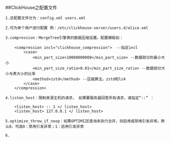 ##ClickHouse之配置文件

    1.总配置文件分为：config.xml users.xml
    
    2.可为单个用户进行配置 例：/etc/clickhouse-server/users.d/alice.xml
    
    3.compression：MergeTree引擎表的数据压缩设置。配置模板如：
      
        <compression incl="clickhouse_compression">  --指定incl
            <case>
                <min_part_size>10000000000</min_part_size> --数据部分的最小大小
                <min_part_size_ratio>0.01</min_part_size_ratio> --数据部分大小与表大小的比率
                <method>zstd</method> --压缩算法，zstd和lz4
            </case>
        </compression>
        
    4.listen_host：限制来源主机的请求， 如果要服务器回答所有请求，请指定“::” ：
      
        <listen_host> :: 1 </ listen_host>
        <listen_host> 127.0.0.1 </ listen_host>
        
    5.optimize_throw_if_noop：如果OPTIMIZE查询未执行合并，则启用或禁用引发异常。默认0，可选0：禁用引发异常；1：启用引发异常
    
    6.